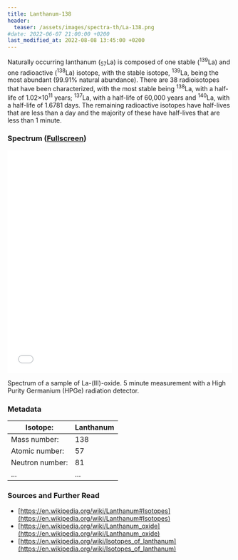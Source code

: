 ```yaml
---
title: Lanthanum-138
header:
  teaser: /assets/images/spectra-th/La-138.png
#date: 2022-06-07 21:00:00 +0200
last_modified_at: 2022-08-08 13:45:00 +0200
---
```


Naturally occurring lanthanum (<sub>57</sub>La) is composed of one stable (<sup>139</sup>La) and one radioactive (<sup>138</sup>La) isotope, with the stable isotope, <sup>139</sup>La, being the most abundant (99.91% natural abundance). There are 38 radioisotopes that have been characterized, with the most stable being <sup>138</sup>La, with a half-life of 1.02×10<sup>11</sup> years; <sup>137</sup>La, with a half-life of 60,000 years and <sup>140</sup>La, with a half-life of 1.6781 days. The remaining radioactive isotopes have half-lives that are less than a day and the majority of these have half-lives that are less than 1 minute.

### Spectrum ([Fullscreen](/assets/spectra/La-138.html))

<iframe width="100%" height="500" src="/assets/spectra/La-138.html" title="La-(III)-oxide gamma spectrum" frameborder="0" allowfullscreen></iframe>

Spectrum of a sample of La-(III)-oxide. 5 minute measurement with a High Purity Germanium (HPGe) radiation detector.

### Metadata

| Isotope:        | Lanthanum |
| --------------- | --------- |
| Mass number:    | 138       |
| Atomic number:  | 57        |
| Neutron number: | 81        |
| ...             | ...       |

### Sources and Further Read

- [https://en.wikipedia.org/wiki/Lanthanum#Isotopes](https://en.wikipedia.org/wiki/Lanthanum#Isotopes)
- [https://en.wikipedia.org/wiki/Lanthanum_oxide](https://en.wikipedia.org/wiki/Lanthanum_oxide)
- [https://en.wikipedia.org/wiki/Isotopes_of_lanthanum](https://en.wikipedia.org/wiki/Isotopes_of_lanthanum)
